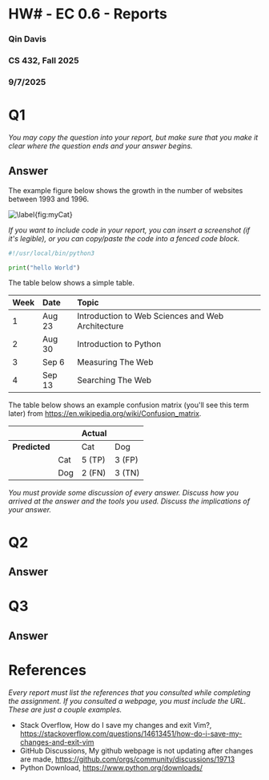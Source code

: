 # HW# - EC 0.6 - Reports
### Qin Davis
### CS 432, Fall 2025
### 9/7/2025

# Q1

*You may copy the question into your report, but make sure that you make it clear where the question ends and your answer begins.*

## Answer

The example figure below shows the growth in the number of websites between 1993 and 1996.

![\label{fig:myCat}](Screenshot%2025-04-12%000209.png)

*If you want to include code in your report, you can insert a screenshot (if it's legible), or you can copy/paste the code into a fenced code block.*

```python
#!/usr/local/bin/python3

print("hello World")
```

The table below shows a simple table.  

|Week|Date|Topic|
|:---|:---|:---|
|1|Aug 23|Introduction to Web Sciences and Web Architecture|
|2|Aug 30|Introduction to Python|
|3|Sep 6|Measuring The Web|
|4|Sep 13|Searching The Web|

The table below shows an example confusion matrix (you'll see this term later) from <https://en.wikipedia.org/wiki/Confusion_matrix>.

| | |Actual||
|---|---|---|---|
|**Predicted**| |Cat|Dog|
| |Cat|5 (TP)|3 (FP)|
| |Dog|2 (FN)|3 (TN)|

*You must provide some discussion of every answer. Discuss how you arrived at the answer and the tools you used. Discuss the implications of your answer.*

# Q2

## Answer

# Q3

## Answer

# References

*Every report must list the references that you consulted while completing the assignment. If you consulted a webpage, you must include the URL.  These are just a couple examples.*

* Stack Overflow, How do I save my changes and exit Vim?, <https://stackoverflow.com/questions/14613451/how-do-i-save-my-changes-and-exit-vim>
* GitHub Discussions, My github webpage is not updating after changes are made, <https://github.com/orgs/community/discussions/19713>
* Python Download, <https://www.python.org/downloads/>
